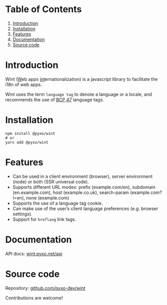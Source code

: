 # Table of Contents

1.  [Introduction](#orgd5d70e7)
2.  [Installation](#org4a8c8f6)
3.  [Features](#org245baef)
4.  [Documentation](#org1dab5e0)
5.  [Source code](#org4006feb)

<a id="orgd5d70e7"></a>

# Introduction

Wint (<u>W</u>eb apps <u>int</u>ernationalization) is a javascript library to
facilitate the i18n of web apps.

Wint uses the term `language tag` to denote a language or a locale, and
recommends the use of [BCP 47](https://www.w3.org/International/articles/language-tags) language tags.

<a id="org4a8c8f6"></a>

# Installation

    npm install @pyxo/wint
    # or
    yarn add @pyxo/wint

<a id="org245baef"></a>

# Features

- Can be used in a client environment (browser), server environment (node) or
  both (SSR universal code).
- Supports different URL modes: prefix (example.com/en), subdomain
  (en.example.com), host (example.co.uk), search-param (example.com?l=en), none
  (example.com)
- Supports the use of a language tag cookie.
- Can make use of the user&rsquo;s client language preferences (e.g. browser
  settings).
- Support for `hreflang` link tags.

<a id="org1dab5e0"></a>

# Documentation

API docs: [wint.pyxo.net/api](https://wint.pyxo.net/api)

<a id="org4006feb"></a>

# Source code

Repository: [github.com/pyxo-dev/wint](https://github.com/pyxo-dev/wint)

Contributions are welcome!
